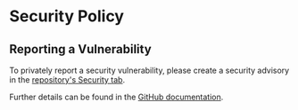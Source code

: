 # Security Policy

## Reporting a Vulnerability

To privately report a security vulnerability, please create a security advisory in the [repository's Security tab][advisories].

Further details can be found in the [GitHub documentation][reporting].

[advisories]: https://github.com/martincostello/build-kit/security/advisories
[reporting]: https://docs.github.com/code-security/security-advisories/guidance-on-reporting-and-writing/privately-reporting-a-security-vulnerability
